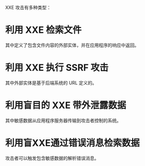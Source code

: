 XXE 攻击有多种类型：
# 利用 XXE 检索文件
其中定义了包含文件内容的外部实体，并在应用程序的响应中返回。
# 利用 XXE 执行 SSRF 攻击
其中外部实体是基于后端系统的 URL 定义的。
# 利用盲目的 XXE 带外泄露数据
其中敏感数据从应用程序服务器传输到攻击者控制的系统。
# 利用盲XXE通过错误消息检索数据
攻击者可以触发包含敏感数据的解析错误消息。
